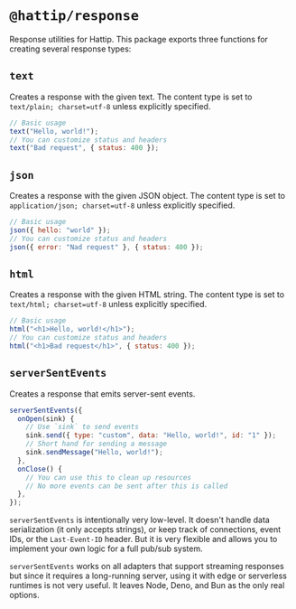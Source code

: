 # `@hattip/response`

Response utilities for Hattip. This package exports three functions for creating several response types:

## `text`

Creates a response with the given text. The content type is set to `text/plain; charset=utf-8` unless explicitly specified.

```js
// Basic usage
text("Hello, world!");
// You can customize status and headers
text("Bad request", { status: 400 });
```

## `json`

Creates a response with the given JSON object. The content type is set to `application/json; charset=utf-8` unless explicitly specified.

```js
// Basic usage
json({ hello: "world" });
// You can customize status and headers
json({ error: "Nad request" }, { status: 400 });
```

## `html`

Creates a response with the given HTML string. The content type is set to `text/html; charset=utf-8` unless explicitly specified.

```js
// Basic usage
html("<h1>Hello, world!</h1>");
// You can customize status and headers
html("<h1>Bad request</h1>", { status: 400 });
```

## `serverSentEvents`

Creates a response that emits server-sent events.

```js
serverSentEvents({
  onOpen(sink) {
    // Use `sink` to send events
    sink.send({ type: "custom", data: "Hello, world!", id: "1" });
    // Short hand for sending a message
    sink.sendMessage("Hello, world!");
  },
  onClose() {
    // You can use this to clean up resources
    // No more events can be sent after this is called
  },
});
```

`serverSentEvents` is intentionally very low-level. It doesn't handle data serialization (it only accepts strings), or keep track of connections, event IDs, or the `Last-Event-ID` header. But it is very flexible and allows you to implement your own logic for a full pub/sub system.

`serverSentEvents` works on all adapters that support streaming responses but since it requires a long-running server, using it with edge or serverless runtimes is not very useful. It leaves Node, Deno, and Bun as the only real options.
